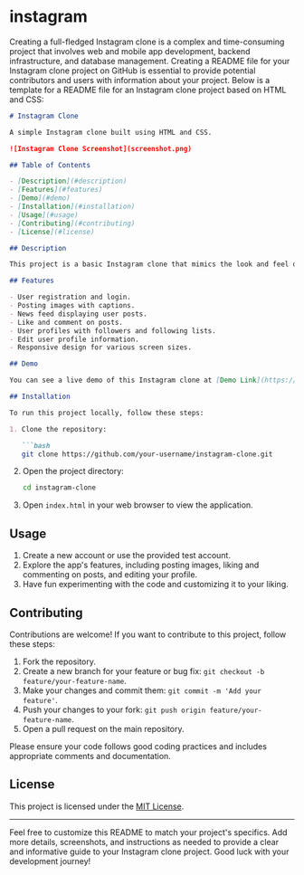 # instagram
Creating a full-fledged Instagram clone is a complex and time-consuming project that involves web and mobile app development, backend infrastructure, and database management. 
Creating a README file for your Instagram clone project on GitHub is essential to provide potential contributors and users with information about your project. Below is a template for a README file for an Instagram clone project based on HTML and CSS:

```markdown
# Instagram Clone

A simple Instagram clone built using HTML and CSS.

![Instagram Clone Screenshot](screenshot.png)

## Table of Contents

- [Description](#description)
- [Features](#features)
- [Demo](#demo)
- [Installation](#installation)
- [Usage](#usage)
- [Contributing](#contributing)
- [License](#license)

## Description

This project is a basic Instagram clone that mimics the look and feel of the popular social media platform. It serves as a learning resource for web developers who want to understand the fundamentals of HTML and CSS while building a real-world project.

## Features

- User registration and login.
- Posting images with captions.
- News feed displaying user posts.
- Like and comment on posts.
- User profiles with followers and following lists.
- Edit user profile information.
- Responsive design for various screen sizes.

## Demo

You can see a live demo of this Instagram clone at [Demo Link](https://your-demo-link.com).

## Installation

To run this project locally, follow these steps:

1. Clone the repository:

   ```bash
   git clone https://github.com/your-username/instagram-clone.git
   ```

2. Open the project directory:

   ```bash
   cd instagram-clone
   ```

3. Open `index.html` in your web browser to view the application.

## Usage

1. Create a new account or use the provided test account.
2. Explore the app's features, including posting images, liking and commenting on posts, and editing your profile.
3. Have fun experimenting with the code and customizing it to your liking.

## Contributing

Contributions are welcome! If you want to contribute to this project, follow these steps:

1. Fork the repository.
2. Create a new branch for your feature or bug fix: `git checkout -b feature/your-feature-name`.
3. Make your changes and commit them: `git commit -m 'Add your feature'`.
4. Push your changes to your fork: `git push origin feature/your-feature-name`.
5. Open a pull request on the main repository.

Please ensure your code follows good coding practices and includes appropriate comments and documentation.

## License

This project is licensed under the [MIT License](LICENSE).

---

Feel free to customize this README to match your project's specifics. Add more details, screenshots, and instructions as needed to provide a clear and informative guide to your Instagram clone project. Good luck with your development journey!
```
